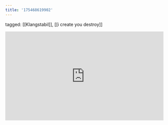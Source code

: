 ```yaml
---
title: '175468619902'
---
```

tagged: [[Klangstabil]], [[i create you destroy]]
<iframe allow="accelerometer; autoplay; clipboard-write; encrypted-media; gyroscope; picture-in-picture" allowfullscreen="" frameborder="0" height="281" id="youtube_iframe" src="https://www.youtube.com/embed/W988FBUcZQc?feature=oembed&amp;enablejsapi=1&amp;origin=https://safe.txmblr.com&amp;wmode=opaque" width="500"></iframe>